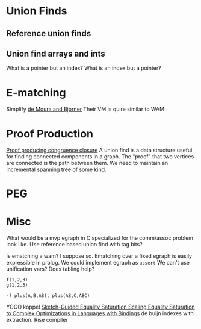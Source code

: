 

# Union Finds
## Reference union finds
## Union find arrays and ints
What is a pointer but an index? What is an index but a pointer?

# E-matching
Simplify
[de Moura and Bjorner](https://leodemoura.github.io/files/ematching.pdf)
Their VM is quire similar to WAM. 


# Proof Production
[Proof producing congruence closure](https://www.cs.upc.edu/~roberto/papers/rta05.pdf)
A union find is a data structure useful for finding connected components in a graph. The "proof" that two vertices are connected is the path between them. We need to maintain an incremental spanning tree of some kind.


# PEG

# Misc
What would be a mvp egraph in C specialized for the comm/assoc problem look like.
Use reference based union find with tag bits?


Is ematching a wam? I suppose so. Ematching over a fixed egraph is easily expressible in prolog.
We could implement egraph as `assert`
We can't use unification vars?
Does tabling help?
```
f(1,2,3).
g(1,2,3).

-? plus(A,B,AB), plus(AB,C,ABC)
```

YOGO koppel
[Sketch-Guided Equality Saturation Scaling Equality Saturation to Complex Optimizations in Languages with Bindings](https://arxiv.org/pdf/2111.13040.pdf) de buijn indexes with extraction. Rise compiler
